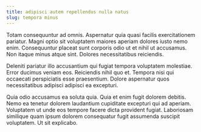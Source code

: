 ```yaml
---
title: adipisci autem repellendus nulla natus
slug: tempora minus
---
```


Totam consequuntur ad omnis. Aspernatur quia quasi facilis exercitationem pariatur. Magni optio sit voluptatem maiores aperiam dolores iusto nemo enim. Consequuntur placeat sunt corporis odio ut et nihil ut accusamus. Non itaque minus atque sint. Dolores necessitatibus reiciendis.

Deleniti pariatur illo accusantium qui fugiat tempora voluptatem molestiae. Error ducimus veniam eos. Reiciendis nihil quo et. Tempora nisi qui occaecati perspiciatis esse praesentium. Dolore aspernatur quos necessitatibus adipisci adipisci ea excepturi.

Quia odio accusamus ea soluta quia. Quia et enim fugit dolorem debitis. Nemo ea tenetur dolorem laudantium cupiditate excepturi qui ad aperiam. Voluptatem ut unde eos tempore facere dicta provident fugiat. Laboriosam similique quam ipsum dolorem consequatur fugit assumenda suscipit voluptatem. Ut sit explicabo.
